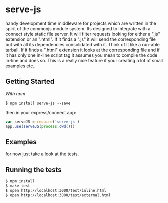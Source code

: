 
# serve-js

  handy development time middleware for projects which are written in the spirit of the commonjs module system. Its designed to integrate with a connect style static file server. It will filter requests looking for either a ".js" extension or an ".html". If it finds a ".js" it will send the corresponding file but with all its dependencies consolidated with it. Think of it like a run-able tarball. If it finds a ".html" extension it looks at the corresponding file and if it has only one in-line script tag it assumes you mean to compile the code in-line and does so. This is a really nice feature if your creating a lot of small examples etc.. 

## Getting Started

_With npm_  

	$ npm install serve-js --save

then in your express/connect app:

```js
var serveJS = require('serve-js')
app.use(serveJS(process.cwd()))
```

## Examples

  for now just take a look at the tests.

## Running the tests

```bash
$ npm install
$ make test
$ open http://localhost:3000/test/inline.html
$ open http://localhost:3000/test/external.html
```
